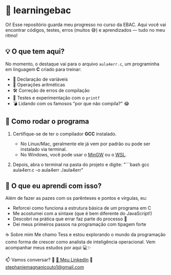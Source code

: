 # 📘 learningebac

Oi! Esse repositório guarda meu progresso no curso da EBAC. Aqui você vai encontrar códigos, testes, erros (muitos 😅) e aprendizados — tudo no meu ritmo!

## 💡 O que tem aqui?

No momento, o destaque vai para o arquivo `aula4err.c`, um programinha em linguagem **C** criado para treinar:

- 🧠 Declaração de variáveis  
- 🔢 Operações aritméticas  
- 🛠️ Correção de erros de compilação  
- 🧪 Testes e experimentação com o `printf`  
- 💣 Lidando com os famosos "por que não compila?" 😂

## 🚀 Como rodar o programa
1. Certifique-se de ter o compilador **GCC** instalado.
   - No Linux/Mac, geralmente ele já vem por padrão ou pode ser instalado via terminal.
   - No Windows, você pode usar o [MinGW](https://www.mingw-w64.org/) ou o [WSL](https://learn.microsoft.com/pt-br/windows/wsl/install).

2. Depois, abra o terminal na pasta do projeto e digite:
    "```bash
gcc aula4err.c -o aula4err
./aula4err"

## 🧠 O que eu aprendi com isso?
Além de fazer as pazes com os parênteses e pontos e vírgulas, eu:
- Reforcei como funciona a estrutura básica de um programa em C
- Me acostumei com a sintaxe (que é bem diferente do JavaScript!)
- Descobri na prática que errar faz parte do processo 🫶
- Dei meus primeiros passos na programação com tipagem forte

☕ Sobre mim
Me chamo Tess e estou explorando o mundo da programação como forma de crescer como analista de inteligência operacional.
Vem acompanhar meus estudos por aqui 💻✨

📫 Vamos conversar?
🔗 [🔗 Meu LinkedIn](https://www.linkedin.com/in/stephanie-magnani/)
📧 stephaniemagnanicouto1@gmail.com
